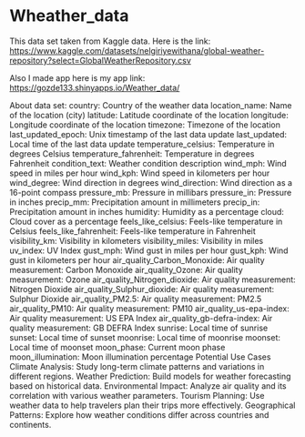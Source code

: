 # Wheather_data
This data set taken from Kaggle data. 
Here is the link: https://www.kaggle.com/datasets/nelgiriyewithana/global-weather-repository?select=GlobalWeatherRepository.csv


Also I made app here is my app link: https://gozde133.shinyapps.io/Weather_data/



About data set:
country: Country of the weather data
location_name: Name of the location (city)
latitude: Latitude coordinate of the location
longitude: Longitude coordinate of the location
timezone: Timezone of the location
last_updated_epoch: Unix timestamp of the last data update
last_updated: Local time of the last data update
temperature_celsius: Temperature in degrees Celsius
temperature_fahrenheit: Temperature in degrees Fahrenheit
condition_text: Weather condition description
wind_mph: Wind speed in miles per hour
wind_kph: Wind speed in kilometers per hour
wind_degree: Wind direction in degrees
wind_direction: Wind direction as a 16-point compass
pressure_mb: Pressure in millibars
pressure_in: Pressure in inches
precip_mm: Precipitation amount in millimeters
precip_in: Precipitation amount in inches
humidity: Humidity as a percentage
cloud: Cloud cover as a percentage
feels_like_celsius: Feels-like temperature in Celsius
feels_like_fahrenheit: Feels-like temperature in Fahrenheit
visibility_km: Visibility in kilometers
visibility_miles: Visibility in miles
uv_index: UV Index
gust_mph: Wind gust in miles per hour
gust_kph: Wind gust in kilometers per hour
air_quality_Carbon_Monoxide: Air quality measurement: Carbon Monoxide
air_quality_Ozone: Air quality measurement: Ozone
air_quality_Nitrogen_dioxide: Air quality measurement: Nitrogen Dioxide
air_quality_Sulphur_dioxide: Air quality measurement: Sulphur Dioxide
air_quality_PM2.5: Air quality measurement: PM2.5
air_quality_PM10: Air quality measurement: PM10
air_quality_us-epa-index: Air quality measurement: US EPA Index
air_quality_gb-defra-index: Air quality measurement: GB DEFRA Index
sunrise: Local time of sunrise
sunset: Local time of sunset
moonrise: Local time of moonrise
moonset: Local time of moonset
moon_phase: Current moon phase
moon_illumination: Moon illumination percentage
Potential Use Cases
Climate Analysis: Study long-term climate patterns and variations in different regions.
Weather Prediction: Build models for weather forecasting based on historical data.
Environmental Impact: Analyze air quality and its correlation with various weather parameters.
Tourism Planning: Use weather data to help travelers plan their trips more effectively.
Geographical Patterns: Explore how weather conditions differ across countries and continents.
